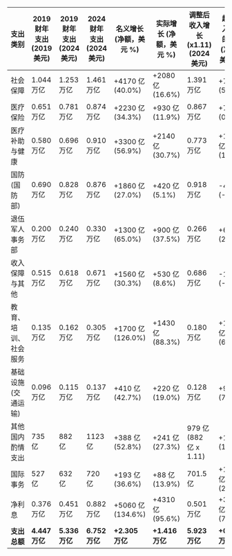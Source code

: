 



| 支出类别        | 2019 财年支出 (2019 美元) | 2019 财年支出 (2024 美元) | 2024 财年支出 (2024 美元) | 名义增长 (净额，美元 %) | 实际增长 (净额，美元 %) | 调整后收入增长 (x1.11) (2024 美元) | 超过收入增长的变化 (净额，美元 %) | 支出类别        |
| ------------- | -------------------- | -------------------- | -------------------- | ------------- | ------------- | ------------------------- | ------------------ | ------------- |
| 社会保障        | 1.044 万亿             | 1.253 万亿             | 1.461 万亿             | +4170 亿 (40.0%) | +2080 亿 (16.6%) | 1.391 万亿                 | +700 亿 (5.0%)    | 社会保障        |
| 医疗保险        | 0.651 万亿             | 0.781 万亿             | 0.874 万亿             | +2230 亿 (34.3%) | +930 亿 (11.9%)  | 0.867 万亿                 | +70 亿 (0.8%)     | 医疗保险        |
| 医疗补助与健康    | 0.580 万亿             | 0.696 万亿             | 0.910 万亿             | +3300 亿 (56.9%) | +2140 亿 (30.7%) | 0.773 万亿                 | +1370 亿 (17.7%)   | 医疗补助与健康    |
| 国防 (国防部)     | 0.690 万亿             | 0.828 万亿             | 0.876 万亿             | +1860 亿 (27.0%) | +420 亿 (5.1%)  | 0.918 万亿                 | -420 亿 (-4.6%)   | 国防 (国防部)     |
| 退伍军人事务部     | 0.200 万亿             | 0.240 万亿             | 0.330 万亿             | +1300 亿 (65.0%) | +900 亿 (37.5%)  | 0.266 万亿                 | +640 亿 (24.0%)   | 退伍军人事务部     |
| 收入保障与其他   | 0.515 万亿             | 0.618 万亿             | 0.671 万亿             | +1560 亿 (30.3%) | +530 亿 (8.6%)  | 0.686 万亿                 | -150 亿 (-2.2%)   | 收入保障与其他   |
| 教育、培训、社会服务 | 0.135 万亿             | 0.162 万亿             | 0.305 万亿             | +1700 亿 (126.0%)| +1430 亿 (88.3%) | 0.180 万亿                 | +1250 亿 (69.4%)   | 教育、培训、社会服务 |
| 基础设施 (交通运输) | 0.096 万亿             | 0.115 万亿             | 0.137 万亿             | +410 亿 (42.7%)  | +220 亿 (19.0%)  | 0.128 万亿                 | +90 亿 (7.3%)     | 基础设施 (交通运输) |
| 其他国内酌情支出  | 735 亿                | 882 亿                | 1123 亿                | +388 亿 (52.8%)  | +241 亿 (27.3%)  | 979 亿 (882 亿 x 1.11) | +144 亿 (14.7%)   | 其他国内酌情支出  |
| 国际事务        | 527 亿                | 632 亿                | 720 亿                | +193 亿 (36.6%)  | +88 亿 (13.9%)  | 701.5 亿                 | +18.5 亿 (2.6%)    | 国际事务        |
| 净利息          | 0.376 万亿             | 0.451 万亿             | 0.882 万亿             | +5060 亿 (134.6%)| +4310 亿 (95.6%) | 0.501 万亿                 | +3810 亿 (76.0%)   | 净利息          |
| **支出总额**      | **4.447 万亿**          | **5.336 万亿**          | **6.752 万亿**          | **+2.305 万亿**   | **+1.416 万亿**   | **5.923 万亿**             | **+0.829 万亿**   | **支出总额**      |
